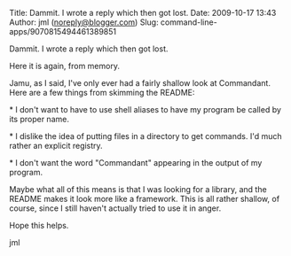 Title: Dammit. I wrote a reply which then got lost.
Date: 2009-10-17 13:43
Author: jml (noreply@blogger.com)
Slug: command-line-apps/9070815494461389851

Dammit. I wrote a reply which then got lost.  
  
Here it is again, from memory.  
  
Jamu, as I said, I've only ever had a fairly shallow look at Commandant.
Here are a few things from skimming the README:  
  
\* I don't want to have to use shell aliases to have my program be
called by its proper name.  
  
\* I dislike the idea of putting files in a directory to get commands.
I'd much rather an explicit registry.  
  
\* I don't want the word "Commandant" appearing in the output of my
program.  
  
Maybe what all of this means is that I was looking for a library, and
the README makes it look more like a framework. This is all rather
shallow, of course, since I still haven't actually tried to use it in
anger.  
  
Hope this helps.  
  
jml

